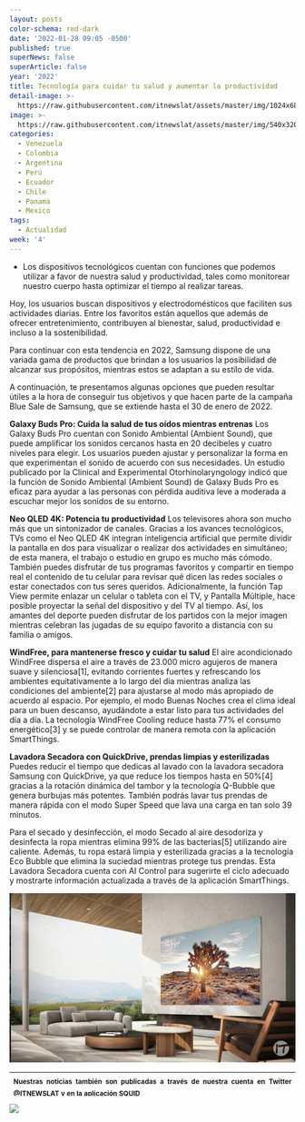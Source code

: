 ```yaml
---
layout: posts
color-schema: red-dark
date: '2022-01-28 09:05 -0500'
published: true
superNews: false
superArticle: false
year: '2022'
title: Tecnología para cuidar tu salud y aumentar la productividad
detail-image: >-
  https://raw.githubusercontent.com/itnewslat/assets/master/img/1024x680/tv-samsung-ces-22-g.jpg
image: >-
  https://raw.githubusercontent.com/itnewslat/assets/master/img/540x320/tv-samsung-ces-22-p.jpg
categories:
  - Venezuela
  - Colombia
  - Argentina
  - Perú
  - Ecuador
  - Chile
  - Panama
  - Mexico
tags:
  - Actualidad
week: '4'
---
```

- Los dispositivos tecnológicos cuentan con funciones que podemos utilizar a favor de nuestra salud y productividad, tales como monitorear nuestro cuerpo hasta optimizar el tiempo al realizar tareas.

Hoy, los usuarios buscan dispositivos y electrodomésticos que faciliten sus actividades diarias. Entre los favoritos están aquellos que además de ofrecer entretenimiento, contribuyen al bienestar, salud, productividad e incluso a la sostenibilidad.
 
Para continuar con esta tendencia en 2022, Samsung dispone de una variada gama de productos que brindan a los usuarios la posibilidad de alcanzar sus propósitos, mientras estos se adaptan a su estilo de vida.
 
A continuación, te presentamos algunas opciones que pueden resultar útiles a la hora de conseguir tus objetivos y que hacen parte de la campaña Blue Sale de Samsung, que se extiende hasta el 30 de enero de 2022.
 
**Galaxy Buds Pro: Cuida la salud de tus oídos mientras entrenas**
Los Galaxy Buds Pro cuentan con Sonido Ambiental (Ambient Sound), que puede amplificar los sonidos cercanos hasta en 20 decibeles y cuatro niveles para elegir. Los usuarios pueden ajustar y personalizar la forma en que experimentan el sonido de acuerdo con sus necesidades. Un estudio publicado por la Clinical and Experimental Otorhinolaryngology indicó que la función de Sonido Ambiental (Ambient Sound) de Galaxy Buds Pro es eficaz para ayudar a las personas con pérdida auditiva leve a moderada a escuchar mejor los sonidos de su entorno.
 
**Neo QLED 4K: Potencia tu productividad**
Los televisores ahora son mucho más que un sintonizador de canales. Gracias a los avances tecnológicos, TVs como el Neo QLED 4K integran inteligencia artificial que permite dividir la pantalla en dos para visualizar o realizar dos actividades en simultáneo; de esta manera, el trabajo o estudio en grupo es mucho más cómodo. También puedes disfrutar de tus programas favoritos y compartir en tiempo real el contenido de tu celular para revisar qué dicen las redes sociales o estar conectados con tus seres queridos. Adicionalmente, la función Tap View permite enlazar un celular o tableta con el TV, y Pantalla Múltiple, hace posible proyectar la señal del dispositivo y del TV al tiempo. Así, los amantes del deporte pueden disfrutar de los partidos con la mejor imagen mientras celebran las jugadas de su equipo favorito a distancia con su familia o amigos.
 
**WindFree, para mantenerse fresco y cuidar tu salud**
El aire acondicionado WindFree dispersa el aire a través de 23.000 micro agujeros de manera suave y silenciosa[1], evitando corrientes fuertes y refrescando los ambientes equitativamente a lo largo del día mientras analiza las condiciones del ambiente[2] para ajustarse al modo más apropiado de acuerdo al espacio. Por ejemplo, el modo Buenas Noches crea el clima ideal para un buen descanso, ayudándote a estar listo para tus actividades del día a día. La tecnología WindFree Cooling reduce hasta 77% el consumo energético[3] y se puede controlar de manera remota con la aplicación SmartThings.
 
**Lavadora Secadora con QuickDrive, prendas limpias y esterilizadas**
Puedes reducir el tiempo que dedicas al lavado con la lavadora secadora Samsung con QuickDrive, ya que reduce los tiempos hasta en 50%[4] gracias a la rotación dinámica del tambor y la tecnología Q-Bubble que genera burbujas más potentes. También podrás lavar tus prendas de manera rápida con el modo Super Speed que lava una carga en tan solo 39 minutos.
 
Para el secado y desinfección, el modo Secado al aire desodoriza y desinfecta la ropa mientras elimina 99% de las bacterias[5] utilizando aire caliente. Además, tu ropa estará limpia y esterilizada gracias a la tecnología Eco Bubble que elimina la suciedad mientras protege tus prendas. Esta Lavadora Secadora cuenta con AI Control para sugerirte el ciclo adecuado y mostrarte información actualizada a través de la aplicación SmartThings.

![](https://raw.githubusercontent.com/itnewslat/assets/master/img/540x320/tv-samsung-ces-22-p.jpg)

<table style="height: 42px;" width="569">
<tbody>
<tr>
<td style="text-align: justify;"><sub><strong>Nuestras noticias también son publicadas a través de nuestra cuenta en Twitter <a href="https://twitter.com/itnewslat?lang=es">@ITNEWSLAT</a> y en la aplicación <a href="https://squidapp.co/en/">SQUID</a></strong></sub></td>
</tr>
</tbody>
</table>

<img src="https://tracker.metricool.com/c3po.jpg?hash=56f88a41e39ab42c063cc51676587a04"/>